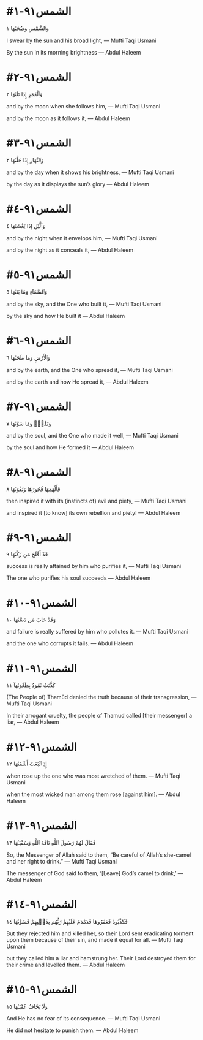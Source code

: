 


# #الشمس٩١-١
وَٱلشَّمْسِ وَضُحَىٰهَا ١

I swear by the sun and his broad light,
— Mufti Taqi Usmani


By the sun in its morning brightness
— Abdul Haleem



# #الشمس٩١-٢
وَٱلْقَمَرِ إِذَا تَلَىٰهَا ٢

and by the moon when she follows him,
— Mufti Taqi Usmani


and by the moon as it follows it,
— Abdul Haleem



# #الشمس٩١-٣
وَٱلنَّهَارِ إِذَا جَلَّىٰهَا ٣

and by the day when it shows his brightness,
— Mufti Taqi Usmani


by the day as it displays the sun’s glory
— Abdul Haleem



# #الشمس٩١-٤
وَٱلَّيْلِ إِذَا يَغْشَىٰهَا ٤

and by the night when it envelops him,
— Mufti Taqi Usmani


and by the night as it conceals it,
— Abdul Haleem



# #الشمس٩١-٥
وَٱلسَّمَآءِ وَمَا بَنَىٰهَا ٥

and by the sky, and the One who built it,
— Mufti Taqi Usmani


by the sky and how He built it
— Abdul Haleem



# #الشمس٩١-٦
وَٱلْأَرْضِ وَمَا طَحَىٰهَا ٦

and by the earth, and the One who spread it,
— Mufti Taqi Usmani


and by the earth and how He spread it,
— Abdul Haleem



# #الشمس٩١-٧
وَنَفْسٍۢ وَمَا سَوَّىٰهَا ٧

and by the soul, and the One who made it well,
— Mufti Taqi Usmani


by the soul and how He formed it
— Abdul Haleem



# #الشمس٩١-٨
فَأَلْهَمَهَا فُجُورَهَا وَتَقْوَىٰهَا ٨

then inspired it with its (instincts of) evil and piety,
— Mufti Taqi Usmani


and inspired it [to know] its own rebellion and piety!
— Abdul Haleem



# #الشمس٩١-٩
قَدْ أَفْلَحَ مَن زَكَّىٰهَا ٩

success is really attained by him who purifies it,
— Mufti Taqi Usmani


The one who purifies his soul succeeds
— Abdul Haleem



# #الشمس٩١-١٠
وَقَدْ خَابَ مَن دَسَّىٰهَا ١٠

and failure is really suffered by him who pollutes it.
— Mufti Taqi Usmani


and the one who corrupts it fails.
— Abdul Haleem



# #الشمس٩١-١١
كَذَّبَتْ ثَمُودُ بِطَغْوَىٰهَآ ١١

(The People of) Thamūd denied the truth because of their transgression,
— Mufti Taqi Usmani


In their arrogant cruelty, the people of Thamud called [their messenger] a liar,
— Abdul Haleem



# #الشمس٩١-١٢
إِذِ ٱنۢبَعَثَ أَشْقَىٰهَا ١٢

when rose up the one who was most wretched of them.
— Mufti Taqi Usmani


when the most wicked man among them rose [against him].
— Abdul Haleem



# #الشمس٩١-١٣
فَقَالَ لَهُمْ رَسُولُ ٱللَّهِ نَاقَةَ ٱللَّهِ وَسُقْيَـٰهَا ١٣

So, the Messenger of Allah said to them, “Be careful of Allah’s she-camel and her right to drink.”
— Mufti Taqi Usmani


The messenger of God said to them, ‘[Leave] God’s camel to drink,’
— Abdul Haleem



# #الشمس٩١-١٤
فَكَذَّبُوهُ فَعَقَرُوهَا فَدَمْدَمَ عَلَيْهِمْ رَبُّهُم بِذَنۢبِهِمْ فَسَوَّىٰهَا ١٤

But they rejected him and killed her, so their Lord sent eradicating torment upon them because of their sin, and made it equal for all.
— Mufti Taqi Usmani


but they called him a liar and hamstrung her. Their Lord destroyed them for their crime and levelled them.
— Abdul Haleem



# #الشمس٩١-١٥
وَلَا يَخَافُ عُقْبَـٰهَا ١٥

And He has no fear of its consequence.
— Mufti Taqi Usmani


He did not hesitate to punish them.
— Abdul Haleem

